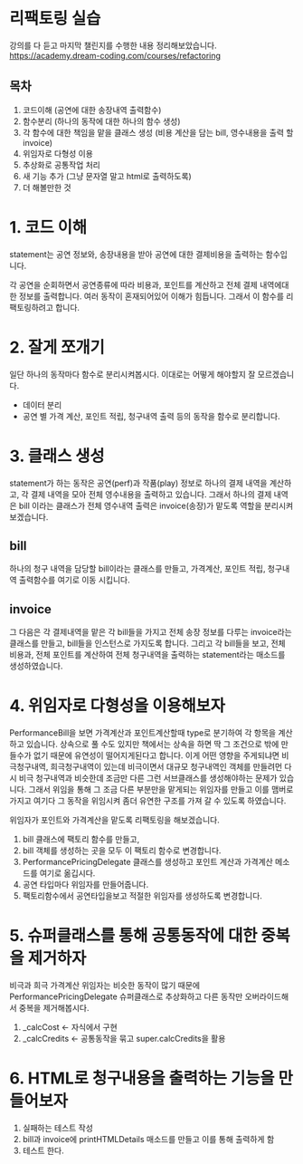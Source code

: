 # 리팩토링 실습
강의를 다 듣고 마지막 챌린지를 수행한 내용 정리해보았습니다.
https://academy.dream-coding.com/courses/refactoring

## 목차
1. 코드이해 (공연에 대한 송장내역 출력함수)
2. 함수분리 (하나의 동작에 대한 하나의 함수 생성)
3. 각 함수에 대한 책임을 맡을 클래스 생성 (비용 계산을 담는 bill, 영수내용을 출력 할 invoice)
4. 위임자로 다형성 이용
5. 추상화로 공통작업 처리
6. 새 기능 추가 (그냥 문자열 말고 html로 출력하도록)
7. 더 해볼만한 것

# 1. 코드 이해
statement는 공연 정보와, 송장내용을 받아 공연에 대한 결제비용을 출력하는 함수입니다.


각 공연을 순회하면서 공연종류에 따라 비용과, 포인트를 계산하고
전체 결제 내역에대한 정보를 출력합니다. 여러 동작이 혼재되어있어 이해가 힘듭니다. 그래서 이 함수를 리팩토링하려고 합니다.

# 2. 잘게 쪼개기
일단 하나의 동작마다 함수로 분리시켜봅시다. 이대로는 어떻게 해야할지 잘 모르겠습니다.

* 데이터 분리
* 공연 별 가격 계산, 포인트 적립, 청구내역 출력 등의 동작을 함수로 분리합니다.

# 3. 클래스 생성
statement가 하는 동작은 공연(perf)과 작품(play) 정보로 하나의 결제 내역을 계산하고,
각 결제 내역을 모아 전체 영수내용을 출력하고 있습니다. 그래서 하나의 결제 내역은 bill 이라는 클래스가
전체 영수내역 출력은 invoice(송장)가 맡도록 역할을 분리시켜보겠습니다.

## bill
하나의 청구 내역을 담당할 bill이라는 클래스를 만들고, 가격계산, 포인트 적립,
청구내역 출력함수를 여기로 이동 시킵니다.

## invoice
그 다음은 각 결제내역을 맡은 각 bill들을 가지고 전체 송장 정보를 다루는 invoice라는 클래스를 만들고, 
bill들을 인스턴스로 가지도록 합니다. 그리고 각 bill들을 보고, 전체 비용과, 전체 포인트를 계산하여
전체 청구내역을 출력하는 statement라는 매소드를 생성하였습니다.

# 4. 위임자로 다형성을 이용해보자
PerformanceBill을 보면 가격계산과 포인트계산할때 type로 분기하여 각 항목을 계산하고 있습니다.
상속으로 풀 수도 있지만 책에서는 상속을 하면 딱 그 조건으로 밖에 만들수가 없기 때문에 유연성이 떨어지게된다고 합니다.
이게 어떤 영향을 주게되냐면 비극청구내역, 희극청구내역이 있는데 비극이면서 대규모 청구내역인 객체를 만들려먼
다시 비극 청구내역과 비슷한데 조금만 다른 그런 서브클래스를 생성해야하는 문제가 있습니다. 그래서 위임을 통해
그 조금 다른 부분만을 맡게되는 위임자를 만들고 이를 맴버로 가지고 여기다 그 동작을 위임시켜 좀더 유연한 구조를
가져 갈 수 있도록 하였습니다.


위임자가 포인트와 가격계산을 맡도록 리팩토링을 해보겠습니다.
1. bill 클래스에 팩토리 함수를 만들고,
2. bill 객체를 생성하는 곳을 모두 이 팩토리 함수로 변경합니다.
3. PerformancePricingDelegate 클래스를 생성하고 포인트 계산과 가격계산 메소드를 여기로 옮깁시다.
4. 공연 타입마다 위임자를 만들어줍니다.
5. 팩토리함수에서 공연타입을보고 적절한 위임자를 생성하도록 변경합니다.

# 5. 슈퍼클래스를 통해 공통동작에 대한 중복을 제거하자
비극과 희극 가격계산 위임자는 비슷한 동작이 많기 때문에 PerformancePricingDelegate 슈퍼클래스로 추상화하고
다른 동작만 오버라이드해서 중복을 제거해봅시다. 

1. _calcCost <- 자식에서 구현
2. _calcCredits <- 공통동작을 묶고 super.calcCredits을 활용

# 6. HTML로 청구내용을 출력하는 기능을 만들어보자

1. 실패하는 테스트 작성
2. bill과 invoice에 printHTMLDetails 매소드를 만들고 이를 통해 출력하게 함
3. 테스트 한다.
